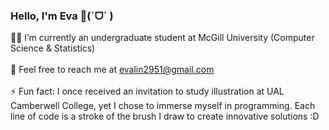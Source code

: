 ### Hello, I'm Eva 👋(ˊᗜˋ )

🧑‍🎓 I’m currently an undergraduate student at McGill University (Computer Science & Statistics)<br><br>
📧 Feel free to reach me at evalin2951@gmail.com<br><br>
⚡ Fun fact: I once received an invitation to study illustration at UAL Camberwell College, yet I chose to immerse myself in programming. Each line of code is a stroke of the brush I draw to create innovative solutions :D
